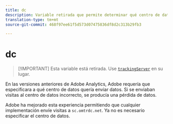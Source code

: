 ```yaml
---
title: dc
description: Variable retirada que permite determinar qué centro de datos utilizar.
translation-type: tm+mt
source-git-commit: 468f97ee61f5d573d07475836df8d2c313b29fb3

---
```



# dc

> [!IMPORTANT] Esta variable está retirada. Use [`trackingServer`](trackingserver.md) en su lugar.

En las versiones anteriores de Adobe Analytics, Adobe requería que especificara a qué centro de datos quería enviar datos. Si se enviaban visitas al centro de datos incorrecto, se producía una pérdida de datos.

Adobe ha mejorado esta experiencia permitiendo que cualquier implementación envíe visitas a `sc.omtrdc.net`. Ya no es necesario especificar el centro de datos.
